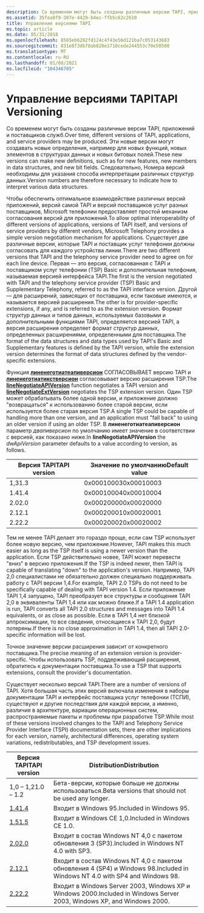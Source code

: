 ```yaml
---
description: Со временем могут быть созданы различные версии TAPI, приложений и поставщиков служб.
ms.assetid: 35fea8f9-307e-4429-b4ec-ffb5c62c2610
title: Управление версиями TAPI
ms.topic: article
ms.date: 05/31/2018
ms.openlocfilehash: 8565eb6282fd124c4f43e56d121ba7c053143683
ms.sourcegitcommit: 831e8f3db78ab820e1710cede244553c70e50500
ms.translationtype: MT
ms.contentlocale: ru-RU
ms.lasthandoff: 01/08/2021
ms.locfileid: "104346785"
---
```

# <a name="tapi-versioning"></a><span data-ttu-id="32187-103">Управление версиями TAPI</span><span class="sxs-lookup"><span data-stu-id="32187-103">TAPI Versioning</span></span>

<span data-ttu-id="32187-104">Со временем могут быть созданы различные версии TAPI, приложений и поставщиков служб.</span><span class="sxs-lookup"><span data-stu-id="32187-104">Over time, different versions of TAPI, applications, and service providers may be produced.</span></span> <span data-ttu-id="32187-105">Эти новые версии могут создавать новые определения, например для новых функций, новых элементов в структурах данных и новых битовых полей.</span><span class="sxs-lookup"><span data-stu-id="32187-105">These new versions can make new definitions, such as for new features, new members in data structures, and new bit fields.</span></span> <span data-ttu-id="32187-106">Следовательно, Номера версий необходимы для указания способа интерпретации различных структур данных.</span><span class="sxs-lookup"><span data-stu-id="32187-106">Version numbers are therefore necessary to indicate how to interpret various data structures.</span></span>

<span data-ttu-id="32187-107">Чтобы обеспечить оптимальное взаимодействие различных версий приложений, версий самой TAPI и версий поставщиков услуг разных поставщиков, Microsoft телефонии предоставляет простой механизм согласования версий для приложений.</span><span class="sxs-lookup"><span data-stu-id="32187-107">To allow optimal interoperability of different versions of applications, versions of TAPI itself, and versions of service providers by different vendors, Microsoft Telephony provides a simple version negotiation mechanism for applications.</span></span> <span data-ttu-id="32187-108">Существует две различные версии, которые TAPI и поставщик услуг телефонии должны согласовать для каждого устройства линии.</span><span class="sxs-lookup"><span data-stu-id="32187-108">There are two different versions that TAPI and the telephony service provider need to agree on for each line device.</span></span> <span data-ttu-id="32187-109">Первая — это версия, согласованная с TAPI и поставщиком услуг телефонии (TSP) Basic и дополнительная телефония, называемая версией интерфейса TAPI.</span><span class="sxs-lookup"><span data-stu-id="32187-109">The first is the version negotiated with TAPI and the telephony service provider (TSP) Basic and Supplementary Telephony, referred to as the TAPI interface version.</span></span> <span data-ttu-id="32187-110">Другой — для расширений, зависящих от поставщика, если таковые имеются, и называется версией расширения.</span><span class="sxs-lookup"><span data-stu-id="32187-110">The other is for provider-specific extensions, if any, and is referred to as the extension version.</span></span> <span data-ttu-id="32187-111">Формат структур данных и типов данных, используемых базовыми и дополнительными функциями TAPI, определяется версией TAPI, а версия расширения определяет формат структур данных, определенных расширениями, определенными для поставщика.</span><span class="sxs-lookup"><span data-stu-id="32187-111">The format of the data structures and data types used by TAPI's Basic and Supplementary features is defined by the TAPI version, while the extension version determines the format of data structures defined by the vendor-specific extensions.</span></span>

<span data-ttu-id="32187-112">Функция [**линенеготиатеапиверсион**](/windows/desktop/api/Tapi/nf-tapi-linenegotiateapiversion) СОГЛАСОВЫВАЕТ версию TAPI и [**линенеготиатикстверсион**](/windows/desktop/api/Tapi/nf-tapi-linenegotiateextversion) согласовывает версию расширения TSP.</span><span class="sxs-lookup"><span data-stu-id="32187-112">The [**lineNegotiateAPIVersion**](/windows/desktop/api/Tapi/nf-tapi-linenegotiateapiversion) function negotiates a TAPI version and [**lineNegotiateExtVersion**](/windows/desktop/api/Tapi/nf-tapi-linenegotiateextversion) negotiates the TSP extension version.</span></span> <span data-ttu-id="32187-113">Один TSP может обрабатывать более одной версии, и приложение должно "возвращаться" к использованию более старой версии, если используется более старая версия TSP.</span><span class="sxs-lookup"><span data-stu-id="32187-113">A single TSP could be capable of handling more than one version, and an application must "fall back" to using an older version if using an older TSP.</span></span> <span data-ttu-id="32187-114">В **линенеготиатеапиверсион** параметр *двапиверсион* по умолчанию имеет значение в соответствии с версией, как показано ниже.</span><span class="sxs-lookup"><span data-stu-id="32187-114">In **lineNegotiateAPIVersion** the *dwApiVersion* parameter defaults to a value according to version, as follows.</span></span>



| <span data-ttu-id="32187-115">Версия TAPI</span><span class="sxs-lookup"><span data-stu-id="32187-115">TAPI version</span></span> | <span data-ttu-id="32187-116">Значение по умолчанию</span><span class="sxs-lookup"><span data-stu-id="32187-116">Default value</span></span> |
|--------------|---------------|
| <span data-ttu-id="32187-117">1,3</span><span class="sxs-lookup"><span data-stu-id="32187-117">1.3</span></span>          | <span data-ttu-id="32187-118">0x00010003</span><span class="sxs-lookup"><span data-stu-id="32187-118">0x00010003</span></span>    |
| <span data-ttu-id="32187-119">1.4</span><span class="sxs-lookup"><span data-stu-id="32187-119">1.4</span></span>          | <span data-ttu-id="32187-120">0x00010004</span><span class="sxs-lookup"><span data-stu-id="32187-120">0x00010004</span></span>    |
| <span data-ttu-id="32187-121">2.0</span><span class="sxs-lookup"><span data-stu-id="32187-121">2.0</span></span>          | <span data-ttu-id="32187-122">0x00020000</span><span class="sxs-lookup"><span data-stu-id="32187-122">0x00020000</span></span>    |
| <span data-ttu-id="32187-123">2.1</span><span class="sxs-lookup"><span data-stu-id="32187-123">2.1</span></span>          | <span data-ttu-id="32187-124">0x00020001</span><span class="sxs-lookup"><span data-stu-id="32187-124">0x00020001</span></span>    |
| <span data-ttu-id="32187-125">2.2</span><span class="sxs-lookup"><span data-stu-id="32187-125">2.2</span></span>          | <span data-ttu-id="32187-126">0x00020002</span><span class="sxs-lookup"><span data-stu-id="32187-126">0x00020002</span></span>    |



 

<span data-ttu-id="32187-127">Тем не менее TAPI делает это гораздо проще, если сам TSP использует более новую версию, чем приложение.</span><span class="sxs-lookup"><span data-stu-id="32187-127">However, TAPI makes this much easier as long as the TSP itself is using a newer version than the application.</span></span> <span data-ttu-id="32187-128">Если TSP действительно новее, TAPI может перевести "вниз" в версию приложения.</span><span class="sxs-lookup"><span data-stu-id="32187-128">If the TSP is indeed newer, then TAPI is capable of translating "down" to the application's version.</span></span> <span data-ttu-id="32187-129">Например, TAPI 2,0 специалистами не обязательно должен специально поддерживать работу с TAPI версии 1,4.</span><span class="sxs-lookup"><span data-stu-id="32187-129">For example, TAPI 2.0 TSPs do not need to be specifically capable of dealing with TAPI version 1.4.</span></span> <span data-ttu-id="32187-130">Если приложение TAPI 1,4 запущено, TAPI преобразует все структуры и сообщения TAPI 2,0 в эквиваленты TAPI 1,4 или как можно ближе.</span><span class="sxs-lookup"><span data-stu-id="32187-130">If a TAPI 1.4 application is run, TAPI converts all TAPI 2.0 structures and messages into TAPI 1.4 equivalents, or as close as possible.</span></span> <span data-ttu-id="32187-131">Если в TAPI 1,4 нет близкой аппроксимации, то все сведения, относящиеся к TAPI 2,0, будут потеряны.</span><span class="sxs-lookup"><span data-stu-id="32187-131">If there is no close approximation in TAPI 1.4, then all TAPI 2.0-specific information will be lost.</span></span>

<span data-ttu-id="32187-132">Точное значение версии расширения зависит от конкретного поставщика.</span><span class="sxs-lookup"><span data-stu-id="32187-132">The precise meaning of an extension version is provider-specific.</span></span> <span data-ttu-id="32187-133">Чтобы использовать TSP, поддерживающий расширения, обратитесь к документации поставщика.</span><span class="sxs-lookup"><span data-stu-id="32187-133">To use a TSP that supports extensions, consult the provider's documentation.</span></span>

<span data-ttu-id="32187-134">Существует несколько версий TAPI.</span><span class="sxs-lookup"><span data-stu-id="32187-134">There are a number of versions of TAPI.</span></span> <span data-ttu-id="32187-135">Хотя большая часть этих версий включала изменения в наборы документации TAPI и интерфейс поставщика услуг телефонии (ТСПИ), существуют и другие последствия для каждой версии, а именно, различия в архитектуре, вариации операционных систем, распространяемые пакеты и проблемы при разработке TSP.</span><span class="sxs-lookup"><span data-stu-id="32187-135">While most of these versions involved changes to the TAPI and Telephony Service Provider Interface (TSPI) documentation sets, there are other implications for each version, namely, architectural differences, operating system variations, redistributables, and TSP development issues.</span></span>



| <span data-ttu-id="32187-136">Версия TAPI</span><span class="sxs-lookup"><span data-stu-id="32187-136">TAPI version</span></span>        | <span data-ttu-id="32187-137">Distribution</span><span class="sxs-lookup"><span data-stu-id="32187-137">Distribution</span></span>                                                   |
|---------------------|----------------------------------------------------------------|
| <span data-ttu-id="32187-138">1,0 – 1,2</span><span class="sxs-lookup"><span data-stu-id="32187-138">1.0 – 1.2</span></span>           | <span data-ttu-id="32187-139">Бета-версии, которые больше не должны использоваться.</span><span class="sxs-lookup"><span data-stu-id="32187-139">Beta versions that should not be used any longer.</span></span>              |
| [<span data-ttu-id="32187-140">1.4</span><span class="sxs-lookup"><span data-stu-id="32187-140">1.4</span></span>](tapi-1-4.md) | <span data-ttu-id="32187-141">Входит в Windows 95.</span><span class="sxs-lookup"><span data-stu-id="32187-141">Included in Windows 95.</span></span>                                        |
| [<span data-ttu-id="32187-142">1.5</span><span class="sxs-lookup"><span data-stu-id="32187-142">1.5</span></span>](tapi-1-5.md) | <span data-ttu-id="32187-143">Входит в Windows CE 1,0.</span><span class="sxs-lookup"><span data-stu-id="32187-143">Included in Windows CE 1.0.</span></span>                                    |
| [<span data-ttu-id="32187-144">2.0</span><span class="sxs-lookup"><span data-stu-id="32187-144">2.0</span></span>](tapi-2-0.md) | <span data-ttu-id="32187-145">Входит в состав Windows NT 4,0 с пакетом обновления 3 (SP3).</span><span class="sxs-lookup"><span data-stu-id="32187-145">Included in Windows NT 4.0 with SP3.</span></span>                           |
| [<span data-ttu-id="32187-146">2.1</span><span class="sxs-lookup"><span data-stu-id="32187-146">2.1</span></span>](tapi-2-1.md) | <span data-ttu-id="32187-147">Входит в состав Windows NT 4,0 с пакетом обновления 4 (SP4) и Windows 98.</span><span class="sxs-lookup"><span data-stu-id="32187-147">Included in Windows NT 4.0 with SP4 and Windows 98.</span></span>            |
| [<span data-ttu-id="32187-148">2.2</span><span class="sxs-lookup"><span data-stu-id="32187-148">2.2</span></span>](tapi-2-2.md) | <span data-ttu-id="32187-149">Входит в Windows Server 2003, Windows XP и Windows 2000.</span><span class="sxs-lookup"><span data-stu-id="32187-149">Included in Windows Server 2003, Windows XP, and Windows 2000.</span></span> |



 

 

 



